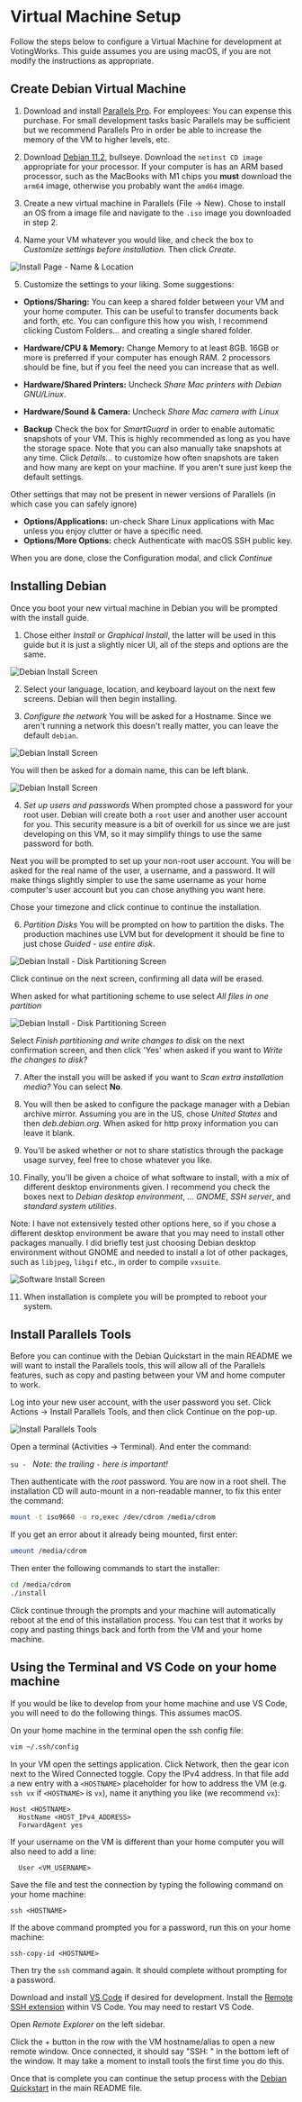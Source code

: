 # Virtual Machine Setup

Follow the steps below to configure a Virtual Machine for development at VotingWorks. This guide assumes you are using macOS, if you are not modify the instructions as appropriate. 

## Create Debian Virtual Machine

1. Download and install [Parallels Pro](https://www.parallels.com/products/desktop/pro). For employees: You can expense this purchase. For small development tasks basic Parallels may be sufficient but we recommend Parallels Pro in order be able to increase the memory of the VM to higher levels, etc.

2. Download [Debian 11.2](https://www.debian.org/releases/bullseye/debian-installer/), bullseye. Download the `netinst CD image` appropriate for your processor. If your computer is has an ARM based processor, such as the MacBooks with M1 chips you **must** download the `arm64` image, otherwise you probably want the `amd64` image.

3. Create a new virtual machine in Parallels (File → New). Chose to install an OS from a image file and navigate to the `.iso` image you downloaded in step 2. 

4. Name your VM whatever you would like, and check the box to *Customize settings before installation*. Then click *Create*.

![Install Page - Name & Location](setup_screenshots/name_and_location.png?raw=true)

5. Customize the settings to your liking. Some suggestions:

 - **Options/Sharing:** You can keep a shared folder between your VM and your home computer. This can be useful to transfer documents back and forth, etc. You can configure this how you wish, I recommend clicking Custom Folders... and creating a single shared folder.

- **Hardware/CPU & Memory:** Change Memory to at least 8GB. 16GB or more is preferred if your computer has enough RAM. 2 processors should be fine, but if you feel the need you can increase that as well.
 
 - **Hardware/Shared Printers:** Uncheck *Share Mac printers with Debian GNU/Linux*.

 - **Hardware/Sound & Camera:** Uncheck *Share Mac camera with Linux*

 - **Backup** Check the box for *SmartGuard* in order to enable automatic snapshots of your VM. This is highly recommended as long as you have the storage space. Note that you can also manually take snapshots at any time. Click *Details...* to customize how often snapshots are taken and how many are kept on your machine. If you aren't sure just keep the default settings.


Other settings that may not be present in newer versions of Parallels (in which case you can safely ignore)

- **Options/Applications:**  un-check Share Linux applications with Mac unless you enjoy clutter or have a specific need.
- **Options/More Options:** check Authenticate with macOS SSH public key.

When you are done, close the Configuration modal, and click *Continue*

## Installing Debian 

Once you boot your new virtual machine in Debian you will be prompted with the install guide. 

1. Chose either *Install* or *Graphical Install*, the latter will be used in this guide but it is just a slightly nicer UI, all of the steps and options are the same. 

![Debian Install Screen](setup_screenshots/install_screen.png?raw=true)

2. Select your language, location, and keyboard layout on the next few screens. Debian will then begin installing. 

3. *Configure the network* You will be asked for a Hostname. Since we aren't running a network this doesn't really matter, you can leave the default `debian`.

![Debian Install Screen](setup_screenshots/hostname.png?raw=true)

You will then be asked for a domain name, this can be left blank.

![Debian Install Screen](setup_screenshots/domain_name.png?raw=true)

4. *Set up users and passwords* When prompted chose a password for your root user. Debian will create both a `root` user and another user account for you. This security measure is a bit of overkill for us since we are just developing on this VM, so it may simplify things to use the same password for both. 

Next you will be prompted to set up your non-root user account. You will be asked for the real name of the user, a username, and a password. It will make things slightly simpler to use the same username as your home computer's user account but you can chose anything you want here. 

Chose your timezone and click continue to continue the installation. 

6. *Partition Disks* You will be prompted on how to partition the disks. The production machines use LVM but for development it should be fine to just chose *Guided - use entire disk*. 

![Debian Install - Disk Partitioning Screen](setup_screenshots/partitioning.png?raw=true)

Click continue on the next screen, confirming all data will be erased. 

When asked for what partitioning scheme to use select *All files in one partition*

![Debian Install - Disk Partitioning Screen](setup_screenshots/partitioning2.png?raw=true)

Select *Finish partitioning and write changes to disk* on the next confirmation screen, and then click 'Yes' when asked if you want to *Write the changes to disk?*

7. After the install you will be asked if you want to *Scan extra installation media?* You can select **No**. 

8. You will then be asked to configure the package manager with a Debian archive mirror. Assuming you are in the US, chose *United States* and then *deb.debian.org*. When asked for http proxy information you can leave it blank. 

9. You'll be asked whether or not to share statistics through the package usage survey, feel free to chose whatever you like. 

10. Finally, you'll be given a choice of what software to install, with a mix of different desktop environments given. I recommend you check the boxes next to *Debian desktop environment*, *... GNOME*, *SSH server*, and *standard system utilities*.

Note: I have not extensively tested other options here, so if you chose a different desktop environment be aware that you may need to install other packages manually. I did briefly test just choosing Debian desktop environment without GNOME and needed to install a lot of other packages, such as `libjpeg`, `libgif` etc., in order to compile `vxsuite`.

![Software Install Screen](setup_screenshots/software.png?raw=true) 

11. When installation is complete you will be prompted to reboot your system. 

## Install Parallels Tools

Before you can continue with the Debian Quickstart in the main README we will want to install the Parallels tools, this will allow all of the Parallels features, such as copy and pasting between your VM and home computer to work. 

 Log into your new user account, with the user password you set. Click Actions → Install Parallels Tools, and then click Continue on the pop-up. 

![Install Parallels Tools](setup_screenshots/install_parallels_tools.png?raw=true) 

 Open a terminal (Activities -> Terminal). And enter the command: 

`su - ` _Note: the trailing `-` here is important!_

Then authenticate with the *root* password. You are now in a root shell. The installation CD will auto-mount in a non-readable manner, to fix this enter the command:

```sh
mount -t iso9660 -o ro,exec /dev/cdrom /media/cdrom
```

If you get an error about it already being mounted, first enter:

```sh
umount /media/cdrom
```

Then enter the following commands to start the installer: 

```sh
cd /media/cdrom
./install
``` 

Click continue through the prompts and your machine will automatically reboot at the end of this installation process. You can test that it works by copy and pasting things back and forth from the VM and your home machine. 

## Using the Terminal and VS Code on your home machine

If you would be like to develop from your home machine and use VS Code, you will need to do the following things. This assumes macOS.

On your home machine in the terminal open the ssh config file:
```sh
vim ~/.ssh/config
```
In your VM open the settings application. Click Network, then the gear icon next to the Wired Connected toggle. Copy the IPv4 address.
In that file add a new entry with a `<HOSTNAME>` placeholder for how to address the VM (e.g. `ssh vx` if `<HOSTNAME>` is `vx`), name it anything you like (we recommend `vx`):
```
Host <HOSTNAME> 
  HostName <HOST_IPv4_ADDRESS>
  ForwardAgent yes
```
If your username on the VM is different than your home computer you will also need to add a line:
```
  User <VM_USERNAME>
```

Save the file and test the connection by typing the following command on your home machine:
```
ssh <HOSTNAME>
```

If the above command prompted you for a password, run this on your home machine: 
```
ssh-copy-id <HOSTNAME>
```
Then try the `ssh` command again. It should complete without prompting for a password.

Download and install [VS Code](https://code.visualstudio.com/) if desired for development.
Install the [Remote SSH extension](https://marketplace.visualstudio.com/items?itemName=ms-vscode-remote.remote-ssh) within VS Code. You may need to restart VS Code.

Open *Remote Explorer* on the left sidebar. 

Click the + button in the row with the VM hostname/alias to open a new remote window. Once connected, it should say "SSH: <HOSTNAME>" in the bottom left of the window. It may take a moment to install tools the first time you do this. 

Once that is complete you can continue the setup process with the [Debian Quickstart](./README.md#debian-quickstart) in the main README file. 